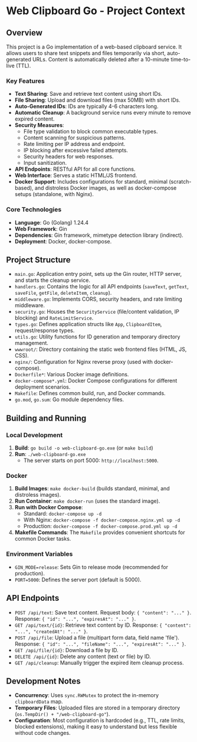 # Web Clipboard Go - Project Context

## Overview

This project is a Go implementation of a web-based clipboard service. It allows users to share text snippets and files temporarily via short, auto-generated URLs. Content is automatically deleted after a 10-minute time-to-live (TTL).

### Key Features

*   **Text Sharing**: Save and retrieve text content using short IDs.
*   **File Sharing**: Upload and download files (max 50MB) with short IDs.
*   **Auto-Generated IDs**: IDs are typically 4-6 characters long.
*   **Automatic Cleanup**: A background service runs every minute to remove expired content.
*   **Security Measures**:
    *   File type validation to block common executable types.
    *   Content scanning for suspicious patterns.
    *   Rate limiting per IP address and endpoint.
    *   IP blocking after excessive failed attempts.
    *   Security headers for web responses.
    *   Input sanitization.
*   **API Endpoints**: RESTful API for all core functions.
*   **Web Interface**: Serves a static HTML/JS frontend.
*   **Docker Support**: Includes configurations for standard, minimal (scratch-based), and distroless Docker images, as well as docker-compose setups (standalone, with Nginx).

### Core Technologies

*   **Language**: Go (Golang) 1.24.4
*   **Web Framework**: Gin
*   **Dependencies**: Gin framework, mimetype detection library (indirect).
*   **Deployment**: Docker, docker-compose.

## Project Structure

*   `main.go`: Application entry point, sets up the Gin router, HTTP server, and starts the cleanup service.
*   `handlers.go`: Contains the logic for all API endpoints (`saveText`, `getText`, `saveFile`, `getFile`, `deleteItem`, `cleanup`).
*   `middleware.go`: Implements CORS, security headers, and rate limiting middleware.
*   `security.go`: Houses the `SecurityService` (file/content validation, IP blocking) and `RateLimitService`.
*   `types.go`: Defines application structs like `App`, `ClipboardItem`, request/response types.
*   `utils.go`: Utility functions for ID generation and temporary directory management.
*   `wwwroot/`: Directory containing the static web frontend files (HTML, JS, CSS).
*   `nginx/`: Configuration for Nginx reverse proxy (used with docker-compose).
*   `Dockerfile*`: Various Docker image definitions.
*   `docker-compose*.yml`: Docker Compose configurations for different deployment scenarios.
*   `Makefile`: Defines common build, run, and Docker commands.
*   `go.mod`, `go.sum`: Go module dependency files.

## Building and Running

### Local Development

1.  **Build**: `go build -o web-clipboard-go.exe` (or `make build`)
2.  **Run**: `./web-clipboard-go.exe`
    *   The server starts on port 5000: `http://localhost:5000`.

### Docker

1.  **Build Images**: `make docker-build` (builds standard, minimal, and distroless images).
2.  **Run Container**: `make docker-run` (uses the standard image).
3.  **Run with Docker Compose**:
    *   Standard: `docker-compose up -d`
    *   With Nginx: `docker-compose -f docker-compose.nginx.yml up -d`
    *   Production: `docker-compose -f docker-compose.prod.yml up -d`
4.  **Makefile Commands**: The `Makefile` provides convenient shortcuts for common Docker tasks.

### Environment Variables

*   `GIN_MODE=release`: Sets Gin to release mode (recommended for production).
*   `PORT=5000`: Defines the server port (default is 5000).

## API Endpoints

*   `POST /api/text`: Save text content. Request body: `{ "content": "..." }`. Response: `{ "id": "...", "expiresAt": "..." }`.
*   `GET /api/text/{id}`: Retrieve text content by ID. Response: `{ "content": "...", "createdAt": "..." }`.
*   `POST /api/file`: Upload a file (multipart form data, field name 'file'). Response: `{ "id": "...", "fileName": "...", "expiresAt": "..." }`.
*   `GET /api/file/{id}`: Download a file by ID.
*   `DELETE /api/{id}`: Delete any content (text or file) by ID.
*   `GET /api/cleanup`: Manually trigger the expired item cleanup process.

## Development Notes

*   **Concurrency**: Uses `sync.RWMutex` to protect the in-memory `clipboardData` map.
*   **Temporary Files**: Uploaded files are stored in a temporary directory (`os.TempDir() + "/web-clipboard-go"`).
*   **Configuration**: Most configuration is hardcoded (e.g., TTL, rate limits, blocked extensions), making it easy to understand but less flexible without code changes.